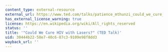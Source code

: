 ```yaml
---
content_type: external-resource
external_url: https://www.ted.com/talks/patience_mthunzi_could_we_cure_hiv_with_lasers?language=en
has_external_license_warning: true
license: https://en.wikipedia.org/wiki/All_rights_reserved
status: ''
title: '"Could We Cure HIV with Lasers?" (TED Talk)'
uid: 30444b22-58e7-40c6-87c3-9109e98f8dd3
wayback_url: ''
---
```

